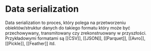 # Data serialization
Data serialization to proces, który polega na przetworzeniu obiektów/struktur danych do takiego formatu który może być przechowywany, transmitowany czy zrekonstruowany w przyszłości. Przykładowymi formatami są [[CSV]], [[JSON]], [[Parquet]], [[Avro]], [[Pickle]], [[Feather]] itd.